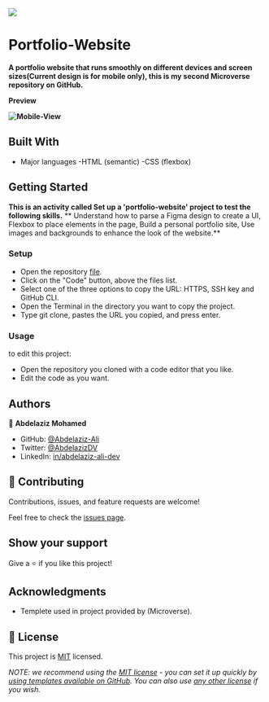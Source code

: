 ![](https://img.shields.io/badge/Microverse-blueviolet)

# Portfolio-Website

**A portfolio website that runs smoothly on different devices and screen sizes(Current design is for mobile only), this is my second Microverse repository on GitHub.**

**Preview**

**![Mobile-View](https://user-images.githubusercontent.com/107482707/199116609-eee769fe-0c2d-4f25-93a8-ea3a52edf4d0.png)**

## Built With

- Major languages
-HTML (semantic)
-CSS (flexbox)

## Getting Started

**This is an activity called Set up a 'portfolio-website' project to test the following skills.**
**
Understand how to parse a Figma design to create a UI,
Flexbox to place elements in the page,
Build a personal portfolio site,
Use images and backgrounds to enhance the look of the website.**

### Setup
- Open the repository [file](https://github.com/Abdelaziz-Ali/portfolio-website.git).
- Click on the "Code" button, above the files list.
- Select one of the three options to copy the URL: HTTPS, SSH key and GitHub CLI.
- Open the Terminal in the directory you want to copy the project.
- Type git clone, pastes the URL you copied, and press enter.

### Usage
to edit this project:
- Open the repository you cloned with a code editor that you like.
- Edit the code as you want.

## Authors

👤 **Abdelaziz Mohamed**

- GitHub: [@Abdelaziz-Ali](https://github.com/Abdelaziz-Ali)
- Twitter: [@AbdelazizDV](https://twitter.com/AbdelazizDV)
- LinkedIn: [in/abdelaziz-ali-dev](https://www.linkedin.com/in/abdelaziz-ali-dev)

## 🤝 Contributing

Contributions, issues, and feature requests are welcome!

Feel free to check the [issues page](../../issues/).

## Show your support

Give a ⭐️ if you like this project!

## Acknowledgments

- Templete used in project provided by (Microverse).

## 📝 License

This project is [MIT](./LICENSE) licensed.

_NOTE: we recommend using the [MIT license](https://choosealicense.com/licenses/mit/) - you can set it up quickly by [using templates available on GitHub](https://docs.github.com/en/communities/setting-up-your-project-for-healthy-contributions/adding-a-license-to-a-repository). You can also use [any other license](https://choosealicense.com/licenses/) if you wish._
